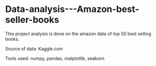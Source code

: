 # Data-analysis---Amazon-best-seller-books


This project analysis is done on the amazon data of top 50 best selling books.

Source of data:
    Kaggle.com
    
Tools used:
    numpy, pandas, matplotlib, seaborn
